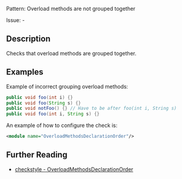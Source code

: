 Pattern: Overload methods are not grouped together

Issue: -

## Description

Checks that overload methods are grouped together. 

## Examples

Example of incorrect grouping overload methods: 


```java
public void foo(int i) {}
public void foo(String s) {}
public void notFoo() {} // Have to be after foo(int i, String s)
public void foo(int i, String s) {}
```
        

An example of how to configure the check is: 


```xml
<module name="OverloadMethodsDeclarationOrder"/>
```

## Further Reading

* [checkstyle - OverloadMethodsDeclarationOrder](http://checkstyle.sourceforge.net/config_coding.html#OverloadMethodsDeclarationOrder)
